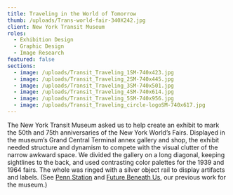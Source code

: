 ```yaml
---
title: Traveling in the World of Tomorrow
thumb: /uploads/Trans-world-fair-340X242.jpg
client: New York Transit Museum
roles:
  - Exhibition Design
  - Graphic Design
  - Image Research
featured: false
sections:
  - image: /uploads/Transit_Traveling_1SM-740x423.jpg
  - image: /uploads/Transit_Traveling_2SM-740x445.jpg
  - image: /uploads/Transit_Traveling_3SM-740x501.jpg
  - image: /uploads/Transit_Traveling_4SM-740x614.jpg
  - image: /uploads/Transit_Traveling_5SM-740x956.jpg
  - image: /uploads/Transit_Traveling_circle-logoSM-740x617.jpg
---
```

The New York Transit Museum asked us to help create an exhibit to mark the 50th and 75th anniversaries of the New York World’s Fairs. Displayed in the museum’s Grand Central Terminal annex gallery and shop, the exhibit needed structure and dynamism to compete with the visual clutter of the narrow awkward space. We divided the gallery on a long diagonal, keeping sightlines to the back, and used contrasting color palettes for the 1939 and 1964 fairs. The whole was ringed with a silver object rail to display artifacts and labels. (See <a title="The Once and Future Pennsylvania Station" href="/portfolio/the-once-and-future-pennsylvania-station/">Penn Station</a> and <a title="The Future Beneath Us – exhibition" href="http://thegraphicsoffice.com/portfolio/the-future-beneath-us/">Future Beneath Us</a>, our previous work for the museum.)
